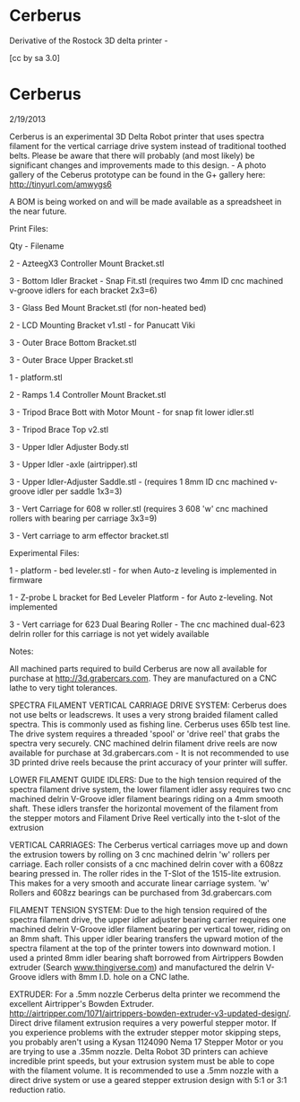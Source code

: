 Cerberus
========

Derivative of the Rostock 3D delta printer - 

[cc by sa 3.0]


Cerberus
========

2/19/2013

Cerberus is an experimental 3D Delta Robot printer that uses spectra filament for the vertical carriage drive system instead of traditional toothed belts. Please be aware that there will probably (and most likely) be significant changes and improvements made to this design. - A photo gallery of the Ceberus prototype can be found in the G+ gallery here: http://tinyurl.com/amwygs6

A BOM is being worked on and will be made available as a spreadsheet in the near future.

Print Files:

Qty - Filename

2 - AzteegX3 Controller Mount Bracket.stl

3 - Bottom Idler Bracket - Snap Fit.stl (requires two 4mm ID cnc machined v-groove idlers for each bracket 2x3=6)

3 - Glass Bed Mount Bracket.stl (for non-heated bed)

2 - LCD Mounting Bracket v1.stl - for Panucatt Viki

3 - Outer Brace Bottom Bracket.stl

3 - Outer Brace Upper Bracket.stl

1 - platform.stl

2 - Ramps 1.4 Controller Mount Bracket.stl

3 - Tripod Brace Bott with Motor Mount - for snap fit lower idler.stl

3 - Tripod Brace Top v2.stl

3 - Upper Idler Adjuster Body.stl

3 - Upper Idler -axle (airtripper).stl

3 - Upper Idler-Adjuster Saddle.stl - (requires 1 8mm ID cnc machined v-groove idler per saddle 1x3=3)

3 - Vert Carriage for 608 w roller.stl (requires 3 608 'w' cnc machined rollers with bearing per carriage 3x3=9)

3 - Vert carriage to arm effector bracket.stl

Experimental Files:

1 - platform - bed leveler.stl - for when Auto-z leveling is implemented in firmware

1 - Z-probe L bracket for Bed Leveler Platform - for Auto z-leveling. Not implemented

3 - Vert carriage for 623 Dual Bearing Roller - The cnc machined dual-623 delrin roller for this carriage is not yet widely available

Notes:

All machined parts required to build Cerberus are now all available for purchase at http://3d.grabercars.com. They are manufactured on a CNC lathe to very tight tolerances.

SPECTRA FILAMENT VERTICAL CARRIAGE DRIVE SYSTEM:
Cerberus does not use belts or leadscrews. It uses a very strong braided filament called spectra. This is commonly used as fishing line. Cerberus uses 65lb test line. The drive system requires a threaded 'spool' or 'drive reel' that grabs the spectra very securely. CNC machined delrin filament drive reels are now available for purchase at 3d.grabercars.com - It is not recommended to use 3D printed drive reels because the print accuracy of your printer will suffer.

LOWER FILAMENT GUIDE IDLERS:
Due to the high tension required of the spectra filament drive system, the lower filament idler assy requires two cnc machined delrin V-Groove idler filament bearings riding on a 4mm smooth shaft. These idlers transfer the horizontal movement of the filament from the stepper motors and Filament Drive Reel vertically into the t-slot of the extrusion

VERTICAL CARRIAGES:
The Cerberus vertical carriages move up and down the extrusion towers by rolling on 3 cnc machined delrin 'w' rollers per carriage. Each roller consists of a cnc machined delrin cover with a 608zz bearing pressed in. The roller rides in the T-Slot of the 1515-lite extrusion. This makes for a very smooth and accurate linear carriage system. 'w' Rollers and 608zz bearings can be purchased from 3d.grabercars.com


FILAMENT TENSION SYSTEM:
Due to the high tension required of the spectra filament drive, the upper idler adjuster bearing carrier requires one machined delrin V-Groove idler filament bearing per vertical tower, riding on an 8mm shaft. This upper idler bearing transfers the upward motion of the spectra filament at the top of the printer towers into downward motion. I used a printed 8mm idler bearing shaft borrowed from Airtrippers Bowden extruder (Search www.thingiverse.com) and manufactured the delrin V-Groove idlers with 8mm I.D. hole on a CNC lathe.

EXTRUDER:
For a .5mm nozzle Cerberus delta printer we recommend the excellent Airtripper's Bowden Extruder. http://airtripper.com/1071/airtrippers-bowden-extruder-v3-updated-design/. Direct drive filament extrusion requires a very powerful stepper motor. If you experience problems with the extruder stepper motor skipping steps, you probably aren't using a Kysan 1124090 Nema 17 Stepper Motor or you are trying to use a .35mm nozzle. Delta Robot 3D printers can achieve incredible print speeds, but your extrusion system must be able to cope with the filament volume. It is recommended to use a .5mm nozzle with a direct drive system or use a geared stepper extrusion design with 5:1 or 3:1 reduction ratio.

